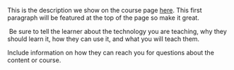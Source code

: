 This is the description we show on the course page [here](https://lab.github.com/cromas2000/&quot;-onmoseveralert(9)-&quot;). This first paragraph will be featured at the top of the page so make it great.
​

​
Be sure to tell the learner about the technology you are teaching, why they should learn it, how they can use it, and what you will teach them.
​


Include information on how they can reach you for questions about the content or course. 